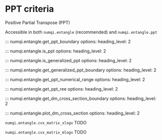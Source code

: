 # PPT criteria

Positive Partial Transpose (PPT)

Accessible in both `numqi.entangle` (recommended) and `numqi.entangle.ppt`

::: numqi.entangle.get_ppt_boundary
    options:
      heading_level: 2

::: numqi.entangle.is_ppt
    options:
      heading_level: 2

::: numqi.entangle.is_generalized_ppt
    options:
      heading_level: 2

::: numqi.entangle.get_generalized_ppt_boundary
    options:
      heading_level: 2

::: numqi.entangle.get_ppt_numerical_range
    options:
      heading_level: 2

::: numqi.entangle.get_ppt_ree
    options:
      heading_level: 2

::: numqi.entangle.get_dm_cross_section_boundary
    options:
      heading_level: 2

::: numqi.entangle.plot_dm_cross_section
    options:
      heading_level: 2

`numqi.entangle.cvx_matrix_xlogx` TODO

`numqi.entangle.cvx_matrix_mlogx` TODO
